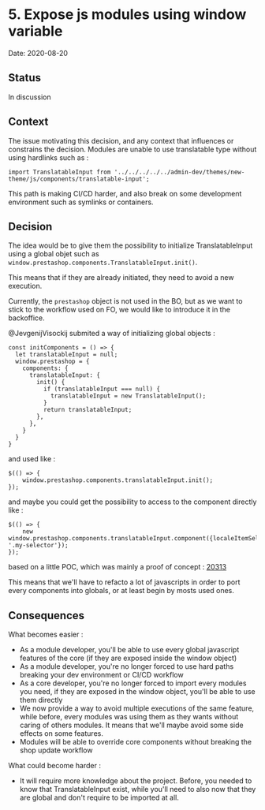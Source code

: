 # 5. Expose js modules using window variable

Date: 2020-08-20

## Status

In discussion

## Context

The issue motivating this decision, and any context that influences or constrains the decision.
Modules are unable to use translatable type without using hardlinks such as :

```
import TranslatableInput from '../../../../../admin-dev/themes/new-theme/js/components/translatable-input';
```

This path is making CI/CD harder, and also break on some development environment such as symlinks or containers.

## Decision

The idea would be to give them the possibility to initialize TranslatableInput using a global objet such as `window.prestashop.components.TranslatableInput.init()`.

This means that if they are already initiated, they need to avoid a new execution.

Currently, the `prestashop` object is not used in the BO, but as we want to stick to the workflow used on FO, we would like to introduce it in the backoffice.

@JevgenijVisockij submited a way of initializing global objects :

```
const initComponents = () => {
  let translatableInput = null;
  window.prestashop = {
    components: {
      translatableInput: {
        init() {
          if (translatableInput === null) {
            translatableInput = new TranslatableInput();
          }
          return translatableInput;
        },
      },
    }
  }
}
```

and used like :

```
$(() => {
    window.prestashop.components.translatableInput.init();
});
```

and maybe you could get the possibility to access to the component directly like :

```
$(() => {
    new window.prestashop.components.translatableInput.component({localeItemSelector: '.my-selector'});
});
```

based on a little POC, which was mainly a proof of concept : [20313](https://github.com/PrestaShop/PrestaShop/pull/20313)

This means that we'll have to refacto a lot of javascripts in order to port every components into globals, or at least begin by mosts used ones.

## Consequences

What becomes easier :

- As a module developer, you'll be able to use every global javascript features of the core (if they are exposed inside the window object)
- As a module developer, you're no longer forced to use hard paths breaking your dev environment or CI/CD workflow
- As a core developer, you're no longer forced to import every modules you need, if they are exposed in the window object, you'll be able to use them directly
- We now provide a way to avoid multiple executions of the same feature, while before, every modules was using them as they wants without caring of others modules. It means that we'll maybe avoid some side effects on some features.
- Modules will be able to override core components without breaking the shop update workflow

What could become harder :

- It will require more knowledge about the project. Before, you needed to know that TranslatableInput exist, while you'll need to also now that they are global and don't require to be imported at all.

